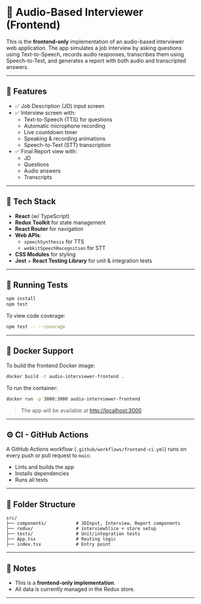 # 🎤 Audio-Based Interviewer (Frontend)

This is the **frontend-only** implementation of an audio-based interviewer web application. The app simulates a job interview by asking questions using Text-to-Speech, records audio responses, transcribes them using Speech-to-Text, and generates a report with both audio and transcripted answers.

---

## 🚀 Features

- ✅ Job Description (JD) input screen
- ✅ Interview screen with:
  - Text-to-Speech (TTS) for questions
  - Automatic microphone recording
  - Live countdown timer
  - Speaking & recording animations
  - Speech-to-Text (STT) transcription
- ✅ Final Report view with:
  - JD
  - Questions
  - Audio answers
  - Transcripts

---

## 🧠 Tech Stack

- **React** (w/ TypeScript)
- **Redux Toolkit** for state management
- **React Router** for navigation
- **Web APIs**:
  - `speechSynthesis` for TTS
  - `webkitSpeechRecognition` for STT
- **CSS Modules** for styling
- **Jest** + **React Testing Library** for unit & integration tests

---

## 🧪 Running Tests

```bash
npm install
npm test
````

To view code coverage:

```bash
npm test -- --coverage
```

---

## 🐳 Docker Support

To build the frontend Docker image:

```bash
docker build -t audio-interviewer-frontend .
```

To run the container:

```bash
docker run -p 3000:3000 audio-interviewer-frontend
```

> The app will be available at [http://localhost:3000](http://localhost:3000)

---

## ⚙️ CI - GitHub Actions

A GitHub Actions workflow (`.github/workflows/frontend-ci.yml`) runs on every push or pull request to `main`:

* Lints and builds the app
* Installs dependencies
* Runs all tests

---

## 📁 Folder Structure

```
src/
├── components/           # JDInput, Interview, Report components
├── redux/                # interviewSlice + store setup
├── tests/                # Unit/integration tests
├── App.tsx               # Routing logic
├── index.tsx             # Entry point
```

---

## 📌 Notes

* This is a **frontend-only implementation**.
* All data is currently managed in the Redux store.


---

